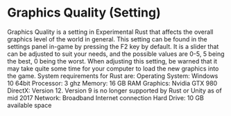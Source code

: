 # Graphics Quality (Setting)

Graphics Quality is a setting in Experimental Rust that affects the overall graphics level of the world in general. This setting can be found in the settings panel in-game by pressing the F2 key by default. It is a slider that can be adjusted to suit your needs, and the possible values are 0-5, 5 being the best, 0 being the worst. When adjusting this setting, be warned that it may take quite some time for your computer to load the new graphics into the game.
System requirements for Rust are:
Operating System: Windows 10 64bit
Processor: 3 ghz
Memory: 16 GB RAM
Graphics: Nvidia GTX 980
DirectX: Version 12. Version 9 is no longer supported by Rust or Unity as of mid 2017
Network: Broadband Internet connection
Hard Drive: 10 GB available space
